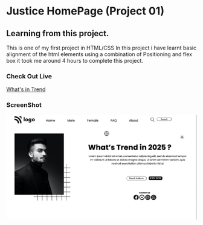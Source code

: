 # Justice HomePage (Project 01)

## Learning from this project.

This is one of my first project in HTML/CSS
In this project i have learnt basic alignment of the html elements using a combination of Positioning and flex box it took me around 4 hours to complete this project.


### Check Out Live
 [What's in Trend](https://whats-in-trend.netlify.app/)

### ScreenShot

![](/Screenshot%202022-07-31%20at%2023.40.44.png)



